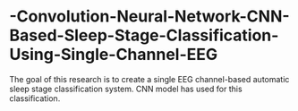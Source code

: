 # -Convolution-Neural-Network-CNN-Based-Sleep-Stage-Classification-Using-Single-Channel-EEG
 The goal of this research is to create a single EEG channel-based automatic sleep stage classification system. CNN model has  used for this classification.
